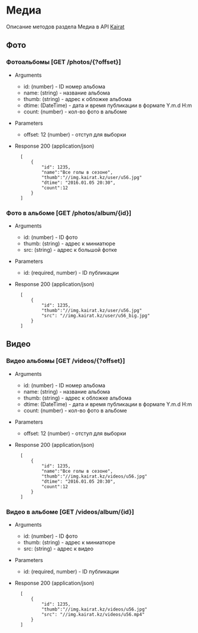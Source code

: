 # Медиа
Описание методов раздела Медиа в API [Kairat](README.md)

## Фото

### Фотоальбомы [GET /photos/{?offset}]
+ Arguments
    + id: (number) - ID номер альбома 
    + name: (string) - название альбома
    + thumb: (string) - адрес к обложке альбома
    + dtime: (DateTime) - дата и время публикации в формате Y.m.d H:m 
    + count: (number) - кол-во фото в альбоме
        
+ Parameters
    + offset: 12 (number) - отступ для выборки

+ Response 200 (application/json)

        [
            {
                "id": 1235,
                "name":"Все голы в сезоне",
                "thumb":"//img.kairat.kz/user/u56.jpg"
                "dtime": "2016.01.05 20:30",
                "count":12
            }
        ]
        
### Фото в  альбоме [GET /photos/album/{id}]
+ Arguments
    + id: (number) - ID фото 
    + thumb: (string) - адрес к миниатюре
    + src: (string) - адрес к большой фотке
        
+ Parameters
    + id: (required, number) - ID публикации 

+ Response 200 (application/json)

        [
            {
                "id": 1235,
                "thumb":"//img.kairat.kz/user/u56.jpg"
                "src": "//img.kairat.kz/user/u56_big.jpg"
            }
        ]
        
## Видео

### Видео альбомы [GET /videos/{?offset}]
+ Arguments
    + id: (number) - ID номер альбома 
    + name: (string) - название альбома
    + thumb: (string) - адрес к обложке альбома
    + dtime: (DateTime) - дата и время публикации в формате Y.m.d H:m 
    + count: (number) - кол-во фото в альбоме
        
+ Parameters
    + offset: 12 (number) - отступ для выборки

+ Response 200 (application/json)

        [
            {
                "id": 1235,
                "name":"Все голы в сезоне",
                "thumb":"//img.kairat.kz/videos/u56.jpg"
                "dtime": "2016.01.05 20:30",
                "count":12
            }
        ]
        
### Видео в альбоме [GET /videos/album/{id}]
+ Arguments
    + id: (number) - ID фото 
    + thumb: (string) - адрес к миниатюре
    + src: (string) - адрес к видео
        
+ Parameters
    + id: (required, number) - ID публикации 

+ Response 200 (application/json)

        [
            {
                "id": 1235,
                "thumb":"//img.kairat.kz/videos/u56.jpg"
                "src": "//img.kairat.kz/videos/u56.mp4"
            }
        ]
